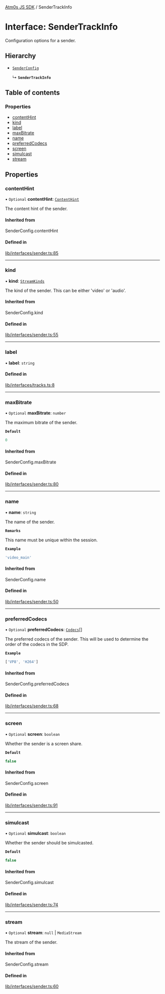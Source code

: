 [Atm0s JS SDK](../README.md) / SenderTrackInfo

# Interface: SenderTrackInfo

Configuration options for a sender.

## Hierarchy

- [`SenderConfig`](../README.md#senderconfig)

  ↳ **`SenderTrackInfo`**

## Table of contents

### Properties

- [contentHint](SenderTrackInfo.md#contenthint)
- [kind](SenderTrackInfo.md#kind)
- [label](SenderTrackInfo.md#label)
- [maxBitrate](SenderTrackInfo.md#maxbitrate)
- [name](SenderTrackInfo.md#name)
- [preferredCodecs](SenderTrackInfo.md#preferredcodecs)
- [screen](SenderTrackInfo.md#screen)
- [simulcast](SenderTrackInfo.md#simulcast)
- [stream](SenderTrackInfo.md#stream)

## Properties

### contentHint

• `Optional` **contentHint**: [`ContentHint`](../enums/ContentHint.md)

The content hint of the sender.

#### Inherited from

SenderConfig.contentHint

#### Defined in

[lib/interfaces/sender.ts:85](https://github.com/8xFF/media-sdk-js/blob/633baca/src/lib/interfaces/sender.ts#L85)

___

### kind

• **kind**: [`StreamKinds`](../enums/StreamKinds.md)

The kind of the sender. This can be either 'video' or 'audio'.

#### Inherited from

SenderConfig.kind

#### Defined in

[lib/interfaces/sender.ts:55](https://github.com/8xFF/media-sdk-js/blob/633baca/src/lib/interfaces/sender.ts#L55)

___

### label

• **label**: `string`

#### Defined in

[lib/interfaces/tracks.ts:8](https://github.com/8xFF/media-sdk-js/blob/633baca/src/lib/interfaces/tracks.ts#L8)

___

### maxBitrate

• `Optional` **maxBitrate**: `number`

The maximum bitrate of the sender.

**`Default`**

```ts
0
```

#### Inherited from

SenderConfig.maxBitrate

#### Defined in

[lib/interfaces/sender.ts:80](https://github.com/8xFF/media-sdk-js/blob/633baca/src/lib/interfaces/sender.ts#L80)

___

### name

• **name**: `string`

The name of the sender.

**`Remarks`**

This name must be unique within the session.

**`Example`**

```ts
'video_main'
```

#### Inherited from

SenderConfig.name

#### Defined in

[lib/interfaces/sender.ts:50](https://github.com/8xFF/media-sdk-js/blob/633baca/src/lib/interfaces/sender.ts#L50)

___

### preferredCodecs

• `Optional` **preferredCodecs**: [`Codecs`](../enums/Codecs.md)[]

The preferred codecs of the sender.
This will be used to determine the order of the codecs in the SDP.

**`Example`**

```ts
['VP8', 'H264']
```

#### Inherited from

SenderConfig.preferredCodecs

#### Defined in

[lib/interfaces/sender.ts:68](https://github.com/8xFF/media-sdk-js/blob/633baca/src/lib/interfaces/sender.ts#L68)

___

### screen

• `Optional` **screen**: `boolean`

Whether the sender is a screen share.

**`Default`**

```ts
false
```

#### Inherited from

SenderConfig.screen

#### Defined in

[lib/interfaces/sender.ts:91](https://github.com/8xFF/media-sdk-js/blob/633baca/src/lib/interfaces/sender.ts#L91)

___

### simulcast

• `Optional` **simulcast**: `boolean`

Whether the sender should be simulcasted.

**`Default`**

```ts
false
```

#### Inherited from

SenderConfig.simulcast

#### Defined in

[lib/interfaces/sender.ts:74](https://github.com/8xFF/media-sdk-js/blob/633baca/src/lib/interfaces/sender.ts#L74)

___

### stream

• `Optional` **stream**: ``null`` \| `MediaStream`

The stream of the sender.

#### Inherited from

SenderConfig.stream

#### Defined in

[lib/interfaces/sender.ts:60](https://github.com/8xFF/media-sdk-js/blob/633baca/src/lib/interfaces/sender.ts#L60)
